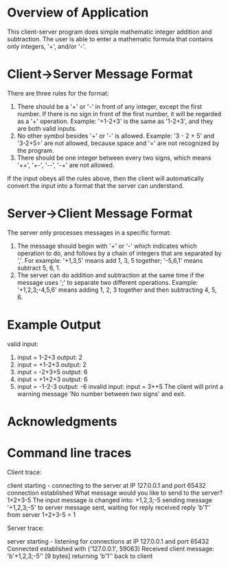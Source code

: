 # Overview of Application
This  client-server program does simple mathematic integer addition and subtraction. The user is able to enter a mathematic formula that contains only integers, '+', and/or '-'. 

# Client->Server Message Format
There are three rules for the format:
1. There should be a '+' or '-' in front of any integer, except the first number. If there is no sign in front of the first number, it will be regarded as a '+' operation. Example: '+1-2+3' is the same as '1-2+3', and they are both valid inputs.
2. No other symbol besides '+' or '-' is allowed. Example: '3 - 2 + 5' and '3-2+5=' are not allowed, because space and '=' are not recognized by the program.
3. There should be one integer between every two signs, which means '++', '+-', '--', '-+' are not allowed.

If the input obeys all the rules above, then the client will automatically convert the input into a format that the server can understand.

# Server->Client Message Format
The server only processes messages in a specific format:
1. The message should begin with '+' or '-' which indicates which operation to do, and follows by a chain of integers that are separated by ','. For example: '+1,3,5' means add 1, 3, 5 together; '-5,6,1' means subtract 5, 6, 1.
2. The server can do addition and subtraction at the same time if the message uses ';' to separate two different operations. Example: '+1,2,3;-4,5,6' means adding 1, 2, 3 together and then subtracting 4, 5, 6.
 
# Example Output
valid input:
1. input = 1-2+3    output: 2
2. input = +1-2+3    output: 2
3. input = -2+3+5    output: 6
4. input = +1+2+3    output: 6
5. input = -1-2-3    output: -6
invalid input:
input = 3++5    The client will print a warning message 'No number between two signs' and exit.

# Acknowledgments

# Command line traces

Client trace:

client starting - connecting to the server at IP 127.0.0.1 and port 65432
connection established
What message would you like to send to the server? 1+2+3-5
The input message is changed into:  +1,2,3;-5
sending message '+1,2,3;-5' to server
message sent, waiting for reply
received reply 'b'1'' from server
1+2+3-5 = 1

Server trace:

server starting - listening for connections at IP 127.0.0.1 and port 65432
Connected established with ('127.0.0.1', 59063)
Received client message: 'b'+1,2,3;-5'' [9 bytes]
returning 'b'1'' back to client


